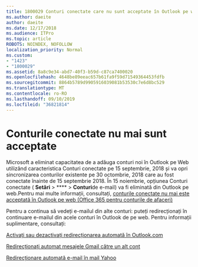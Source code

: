 ```yaml
---
title: 1800029 Conturi conectate care nu sunt acceptate în Outlook pe web
ms.author: daeite
author: daeite
ms.date: 12/17/2018
ms.audience: ITPro
ms.topic: article
ROBOTS: NOINDEX, NOFOLLOW
localization_priority: Normal
ms.custom:
- "1423"
- "1800029"
ms.assetid: 8a8c9e34-abd7-40f3-b59d-c87ca7400020
ms.openlocfilehash: 4648be89eeac657b61fa9f59d71549364453fdfb
ms.sourcegitcommit: 8864b5789d9905916039081b53530c7e6d8bc529
ms.translationtype: MT
ms.contentlocale: ro-RO
ms.lasthandoff: 09/10/2019
ms.locfileid: "36821814"
---
```

# <a name="connected-accounts-are-no-longer-supported"></a>Conturile conectate nu mai sunt acceptate

Microsoft a eliminat capacitatea de a adăuga conturi noi în Outlook pe Web utilizând caracteristica Conturi conectate pe 15 septembrie, 2018 și va opri sincronizarea conturilor existente pe 30 octombrie, 2018 care au fost conectate înainte de 15 septembrie 2018. În 15 noiembrie, opțiunea Conturi conectate ( **Setări** \> **** \> **Conturi**de e-mail) va fi eliminată din Outlook pe web.Pentru mai multe informații, consultați, [conturile conectate nu mai este acceptată în Outlook pe web (Office 365 pentru conturile de afaceri)](https://support.office.com/article/Connected-accounts-is-no-longer-supported-in-Outlook-on-the-web-Office-365-for-business-accounts-5cc526bf-e928-4a99-8b9f-5e089df7d887)
  
Pentru a continua să vedeți e-mailul din alte conturi: puteți redirecționați în continuare e-mailul din acele conturi în Outlook de pe web. Pentru informații suplimentare, consultați:
  
[Activați sau dezactivați redirecționarea automată în Outlook.com](https://go.microsoft.com/fwlink/?linkid=2038346)
  
[Redirecționați automat mesajele Gmail către un alt cont](https://aka.ms/forward-gmail-messages)
  
[Redirecționare automată e-mail în mail Yahoo](https://aka.ms/yahoo-email-forwarding)
  